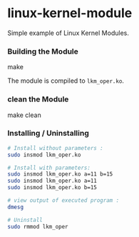 # linux-kernel-module

Simple example of Linux Kernel Modules.

### Building the Module
make

The module is compiled to `lkm_oper.ko`.

### clean the Module
make clean

### Installing / Uninstalling

```sh
# Install without parameters :
sudo insmod lkm_oper.ko

# Install with parameters:
sudo insmod lkm_oper.ko a=11 b=15
sudo insmod lkm_oper.ko a=11
sudo insmod lkm_oper.ko b=15

# view output of executed program :
dmesg

# Uninstall
sudo rmmod lkm_oper
